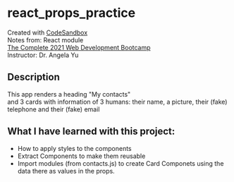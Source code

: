 # react_props_practice
Created with [CodeSandbox](https://codesandbox.io/)      
Notes from: React module    
[The Complete 2021 Web Development Bootcamp](https://www.udemy.com/course/the-complete-web-development-bootcamp/)  
Instructor: Dr. Angela Yu      

## Description
This app renders a heading "My contacts"        
and 3 cards with information of 3 humans: their name, a picture, their (fake) telephone and their (fake) email

## What I have learned with this project: 
* How to apply styles to the components
* Extract Components to make them reusable
* Import modules (from contacts.js) to create Card Componets using the data there as values in the props.
